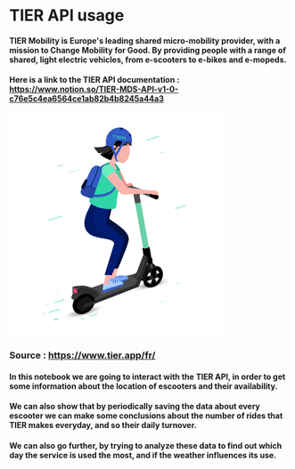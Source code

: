 # TIER API usage
#### TIER Mobility is Europe's leading shared micro-mobility provider, with a mission to Change Mobility for Good. By providing people with a range of shared, light electric vehicles, from e-scooters to e-bikes and e-mopeds.
#### Here is a link to the TIER API documentation : https://www.notion.so/TIER-MDS-API-v1-0-c76e5c4ea6564ce1ab82b4b8245a44a3
![TIER Image](https://raw.githubusercontent.com/Alabouchsalaheddine/TIER_API_Usage/main/Images/Tier.png)
### Source : https://www.tier.app/fr/
#### In this notebook we are going to interact with the TIER API, in order to get some information about the location of escooters and their availability.
#### We can also show that by periodically saving the data about every escooter we can make some conclusions about the number of rides that TIER makes everyday, and so their daily turnover.
#### We can also go further, by trying to analyze these data to find out which day the service is used the most, and if the weather influences its use.
